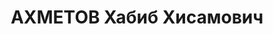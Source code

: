 ---
title: АХМЕТОВ Хабиб Хисамович
description: "Род. в 1909, Чувашия, Шихирдановский р-н, д. Ишмурзино-Суринск, татарин.\
  \ Учитель Шихирдановской средней школы \n  Обв. по ст.58 п.8 УК РСФСР, ст.58 п.11\
  \ УК РСФСР. Приговор: выездная сессия ВК ВС СССР, 19.05.1937 – ВМН с конфискацией\
  \ имущества. Расстрелян 19.05.1937. \n  Реабилитирован 22.02.1968"
---
